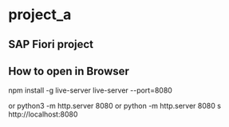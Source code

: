 # project_a

## SAP Fiori project

## How to open in Browser

npm install -g live-server
live-server --port=8080

or
python3 -m http.server 8080
or
python -m http.server 8080
s
http://localhost:8080